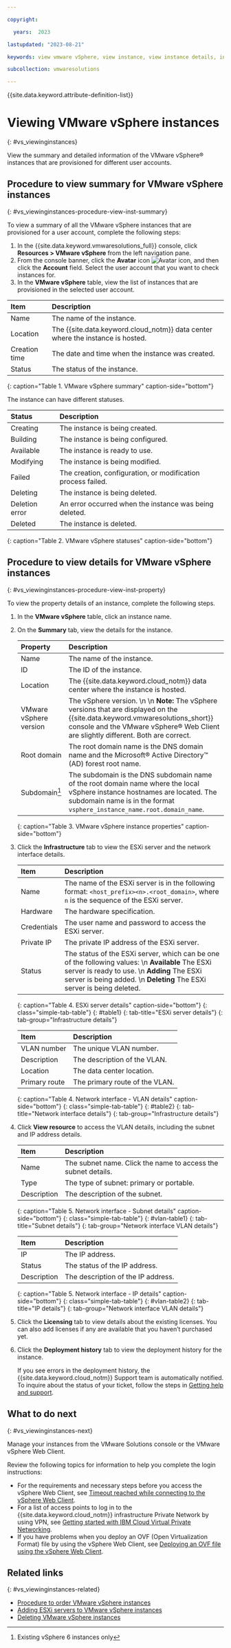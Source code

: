 ```yaml
---

copyright:

  years:  2023

lastupdated: "2023-08-21"

keywords: view vmware vSphere, view instance, view instance details, instance view vmware vSphere

subcollection: vmwaresolutions

---
```


{{site.data.keyword.attribute-definition-list}}

# Viewing VMware vSphere instances
{: #vs_viewinginstances}

View the summary and detailed information of the VMware vSphere® instances that are provisioned for different user accounts.

## Procedure to view summary for VMware vSphere instances
{: #vs_viewinginstances-procedure-view-inst-summary}

To view a summary of all the VMware vSphere instances that are provisioned for a user account, complete the following steps:

1. In the {{site.data.keyword.vmwaresolutions_full}} console, click **Resources > VMware vSphere** from the left navigation pane.
2. From the console banner, click the **Avatar** icon ![Avatar icon](../../icons/i-avatar-icon.svg "Avatar"), and then click the **Account** field. Select the user account that you want to check instances for.
3. In the **VMware vSphere** table, view the list of instances that are provisioned in the selected user account.

| Item | Description |
|:---- |:----------- |
| Name | The name of the instance. |
| Location | The {{site.data.keyword.cloud_notm}} data center where the instance is hosted. |
| Creation time | The date and time when the instance was created. |
| Status | The status of the instance. |
{: caption="Table 1. VMware vSphere summary" caption-side="bottom"}

The instance can have different statuses.

| Status | Description |
|:------ |:----------- |
| Creating | The instance is being created. |
| Building | The instance is being configured. |
| Available | The instance is ready to use. |
| Modifying | The instance is being modified. |
| Failed | The creation, configuration, or modification process failed. |
| Deleting | The instance is being deleted. |
| Deletion error | An error occurred when the instance was being deleted. |
| Deleted | The instance is deleted. |
{: caption="Table 2. VMware vSphere statuses" caption-side="bottom"}

## Procedure to view details for VMware vSphere instances
{: #vs_viewinginstances-procedure-view-inst-property}

To view the property details of an instance, complete the following steps.

1. In the **VMware vSphere** table, click an instance name.
2. On the **Summary** tab, view the details for the instance.

   | Property | Description |
   |:-------- |:----------- |
   | Name | The name of the instance. |
   | ID | The ID of the instance. |
   | Location | The {{site.data.keyword.cloud_notm}} data center where the instance is hosted. |
   | VMware vSphere version | The vSphere version. \n \n **Note:** The vSphere versions that are displayed on the {{site.data.keyword.vmwaresolutions_short}} console and the VMware vSphere® Web Client are slightly different. Both are correct. |
   | Root domain | The root domain name is the DNS domain name and the Microsoft® Active Directory™ (AD) forest root name. |
   | Subdomain[^subdomain] | The subdomain is the DNS subdomain name of the root domain name where the local vSphere instance hostnames are located. The subdomain name is in the format `vsphere_instance_name.root.domain_name`. |
   {: caption="Table 3. VMware vSphere instance properties" caption-side="bottom"}

   [^subdomain]: Existing vSphere 6 instances only

3. Click the **Infrastructure** tab to view the ESXi server and the network interface details.

   | Item | Description |
   |:---- |:----------- |
   | Name | The name of the ESXi server is in the following format: `<host_prefix><n>.<root_domain>`, where `n` is the sequence of the ESXi server. |
   | Hardware | The hardware specification. |
   | Credentials | The user name and password to access the ESXi server. |
   | Private IP | The private IP address of the ESXi server. |
   | Status | The status of the ESXi server, which can be one of the following values: \n **Available** The ESXi server is ready to use. \n **Adding** The ESXi server is being added. \n **Deleting** The ESXi server is being deleted. |
   {: caption="Table 4. ESXi server details" caption-side="bottom"}
   {: class="simple-tab-table"}
   {: #table1}
   {: tab-title="ESXi server details"}
   {: tab-group="Infrastructure details"}

   | Item | Description |
   |:---- |:----------- |
   | VLAN number | The unique VLAN number.  |
   | Description | The description of the VLAN.  |
   | Location | The data center location. |
   | Primary route | The primary route of the VLAN. |
   {: caption="Table 4. Network interface - VLAN details" caption-side="bottom"}
   {: class="simple-tab-table"}
   {: #table2}
   {: tab-title="Network interface details"}
   {: tab-group="Infrastructure details"}

4. Click **View resource** to access the VLAN details, including the subnet and IP address details.

   | Item | Description |
   |:---- |:----------- |
   | Name | The subnet name. Click the name to access the subnet details. |
   | Type | The type of subnet: primary or portable. |
   | Description | The description of the subnet. |
   {: caption="Table 5. Network interface - Subnet details" caption-side="bottom"}
   {: class="simple-tab-table"}
   {: #vlan-table1}
   {: tab-title="Subnet details"}
   {: tab-group="Network interface VLAN details"}

   | Item | Description |
   |:---- |:----------- |
   | IP | The IP address. |
   | Status | The status of the IP address. |
   | Description |The description of the IP address.  |
   {: caption="Table 5. Network interface - IP details" caption-side="bottom"}
   {: class="simple-tab-table"}
   {: #vlan-table2}
   {: tab-title="IP details"}
   {: tab-group="Network interface VLAN details"}

5. Click the **Licensing** tab to view details about the existing licenses. You can also add licenses if any are available that you haven’t purchased yet.

6. Click the **Deployment history** tab to view the deployment history for the instance.

   If you see errors in the deployment history, the {{site.data.keyword.cloud_notm}} Support team is automatically notified. To inquire about the status of your ticket, follow the steps in [Getting help and support](/docs/vmwaresolutions?topic=vmwaresolutions-trbl_support).

## What to do next
{: #vs_viewinginstances-next}

Manage your instances from the VMware Solutions console or the VMware vSphere Web Client.

Review the following topics for information to help you complete the login instructions:
* For the requirements and necessary steps before you access the vSphere Web Client, see [Timeout reached while connecting to the vSphere Web Client](/docs/vmwaresolutions?topic=vmwaresolutions-trbl_timeout_vc_console).
* For a list of access points to log in to the {{site.data.keyword.cloud_notm}} infrastructure Private Network by using VPN, see [Getting started with IBM Cloud Virtual Private Networking](/docs/iaas-vpn?topic=iaas-vpn-getting-started).
* If you have problems when you deploy an OVF (Open Virtualization Format) file by using the vSphere Web Client, see [Deploying an OVF file using the vSphere Web Client](/docs/vmwaresolutions?topic=vmwaresolutions-trbl_deploy_ovf).

## Related links
{: #vs_viewinginstances-related}

* [Procedure to order VMware vSphere instances](/docs/vmwaresolutions?topic=vmwaresolutions-vs_orderinginstances-procedure)
* [Adding ESXi servers to VMware vSphere instances](/docs/vmwaresolutions?topic=vmwaresolutions-vs_addingservers)
* [Deleting VMware vSphere instances](/docs/vmwaresolutions?topic=vmwaresolutions-vs_deletinginstances)
